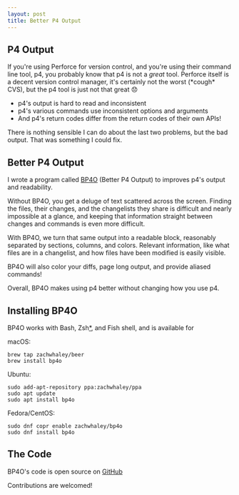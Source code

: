 ```yaml
---
layout: post
title: Better P4 Output
---
```


## P4 Output

If you're using Perforce for version control, and you're using their command line tool, p4,
you probably know that p4 is not a *great* tool.
Perforce itself is a decent version control manager, it's certainly not the worst (\*cough\* CVS),
but the p4 tool is just not that great 😞

* p4's output is hard to read and inconsistent
* p4's various commands use inconsistent options and arguments
* And p4's return codes differ from the return codes of their own APIs!

There is nothing sensible I can do about the last two problems, but the bad output.
That was something I could fix.

## Better P4 Output

I wrote a program called [BP4O](http://zachwhaleys.website/bp4o/) (Better P4 Output) to improves p4's output and readability.

<div style="text-align: center;">
<script type="text/javascript" src="https://asciinema.org/a/96884.js" id="asciicast-96884" async data-autoplay="true" data-size="medium"></script>
</div>

Without BP4O, you get a deluge of text scattered across the screen.
Finding the files, their changes, and the changelists they share is difficult and nearly impossible at a glance,
and keeping that information straight between changes and commands is even more difficult.

With BP4O, we turn that same output into a readable block, reasonably separated by sections, columns, and colors.
Relevant information, like what files are in a changelist, and how files have been modified is easily visible.

BP4O will also color your diffs, page long output, and provide aliased commands!

Overall, BP4O makes using p4 better without changing how you use p4.

## Installing BP4O

BP4O works with Bash, Zsh[*](https://github.com/zachwhaley/bp4o#zsh-users), and Fish shell, and is available for

macOS:

```
brew tap zachwhaley/beer
brew install bp4o
```

Ubuntu:

```
sudo add-apt-repository ppa:zachwhaley/ppa
sudo apt update
sudo apt install bp4o
```

Fedora/CentOS:

```
sudo dnf copr enable zachwhaley/bp4o
sudo dnf install bp4o
```

## The Code

BP4O's code is open source on [GitHub](https://github.com/zachwhaley/bp4o)

Contributions are welcomed!
